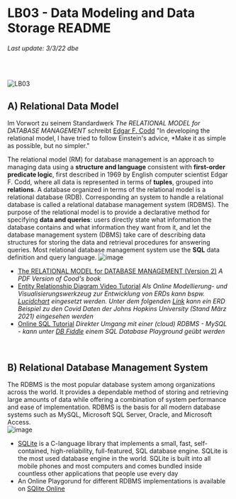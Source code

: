 # LB03 - Data Modeling and Data Storage README
###### Last update: 3/3/22 dbe
</br>

![LB03](https://github.com/sawubona-gmbh/BINA-FS22-WORK/blob/main/zImages/MSc-WI_BINA_LB3_Data%20Modeling.png)

## A) Relational Data Model

Im Vorwort zu seinem Standardwerk *The RELATIONAL MODEL for DATABASE MANAGEMENT* schreibt [Edgar F. Codd](https://de.wikipedia.org/wiki/Edgar_F._Codd) "In developing the relational model, I have tried to follow Einstein's advice, *Make it as simple as possible, but no simpler." 

The relational model (RM) for database management is an approach to managing data using a **structure and language** consistent with **first-order predicate logic**, first described in 1969 by English computer scientist Edgar F. Codd, where all data is represented in terms of **tuples**, grouped into **relations**. 
A database organized in terms of the relational model is a relational database (RDB). Corresponding an system to handle a relational database is called a relational database management system (RDBMS). 
The purpose of the relational model is to provide a declarative method for specifying **data and queries**: users directly state what information the database contains and what information they want from it, and let the database management system (DBMS) take care of describing data structures for storing the data and retrieval procedures for answering queries. Most relational database management system use the **SQL** data definition and query language.
![image](https://user-images.githubusercontent.com/52699611/156620407-374d817b-97d9-4b91-8322-fe6c87deb3f1.png)


* [The RELATIONAL MODEL for DATABASE MANAGEMENT (Version 2)](https://github.com/sawubona-gmbh/BINA-FS22-WORK/blob/main/LB03-DataModelingDataStorage/BOOK_Codd_The%20Relational%20Model%20Version%202_EXTRACT.pdf)
*A PDF Version of Cood's book*  
* [Entity Relationship Diagram Video Tutorial](https://www.youtube.com/watch?v=QpdhBUYk7Kk)
*Als Online Modellierung- und Visualisierungswerkzeug zur Entwicklung von ERDs kann bspw. [Lucidchart](https://www.lucidchart.com) eingesetzt werden. Unter dem folgenden [Link](https://lucid.app/lucidchart/invitations/accept/inv_0ca57e41-03ce-4b3f-9b73-2f9f29987555) kann ein ERD Beispiel zu den Covid Daten der Johns Hopkins University (Stand März 2021) eingesehen werden*     
* [Online SQL Tutorial](https://www.w3schools.com/sql/default.asp)
*Direkter Umgang mit einer (cloud) RDBMS - MySQL - kann unter [DB Fiddle](https://www.db-fiddle.com/) einem SQL Database Playground geübt werden*       
</br>

## B) Relational Database Management System   

The RDBMS is the most popular database system among organizations across the world. It provides a dependable method of storing and retrieving large amounts of data while offering a combination of system performance and ease of implementation. RDBMS is the basis for all modern database systems such as MySQL, Microsoft SQL Server, Oracle, and Microsoft Access.  
![image](https://user-images.githubusercontent.com/52699611/156620200-83b0c50d-34a4-4d0f-b193-f2fd2c6a38cb.png)

* [SQLite](https://sqlite.org/index.html) is a C-language library that implements a small, fast, self-contained, high-reliability, full-featured, SQL database engine. SQLite is the most used database engine in the world. SQLite is built into all mobile phones and most computers and comes bundled inside countless other applications that people use every day  
* An Online Playgorund for different RDBMS implementations is available on [SQlite Online](https://sqliteonline.com/)  
